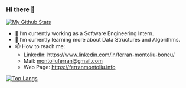 ### Hi there 👋

[![My Github Stats](https://github-readme-stats.vercel.app/api?username=FerranMontoliu&count_private=true&show_icons=true&include_all_commits=true&theme=vision-friendly-dark)](https://github.com/anuraghazra/github-readme-stats)

- 🔭 I’m currently working as a Software Engineering Intern.
- 🌱 I’m currently learning more about Data Structures and Algorithms.
- 📫 How to reach me:
  - LinkedIn: https://www.linkedin.com/in/ferran-montoliu-boneu/
  - Mail: montoliuferran@gmail.com
  - Web Page: https://ferranmontoliu.info

[![Top Langs](https://github-readme-stats.vercel.app/api/top-langs/?username=FerranMontoliu&count_private=true&show_icons=true&include_all_commits=true&theme=vision-friendly-dark)](https://github.com/anuraghazra/github-readme-stats)
